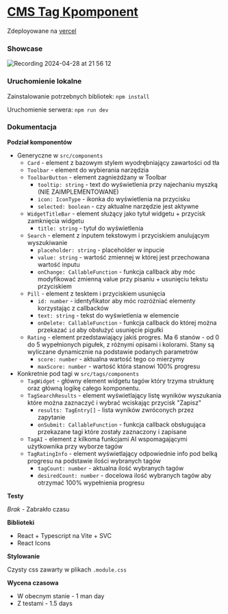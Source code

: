 # [CMS Tag Kpomponent](https://github.com/WooooCash/cms-tag-kpomponent)

Zdeployowane na [vercel](https://cms-tag-kpomponent-pfi9qevkc-woocashs-projects.vercel.app/)

### Showcase
![Recording 2024-04-28 at 21 56 12](https://github.com/WooooCash/cms-tag-kpomponent/assets/58574586/bcea98ae-34b1-486c-a98a-6531a362a908)

### Uruchomienie lokalne
Zainstalowanie potrzebnych bibliotek: `npm install`

Uruchomienie serwera: `npm run dev`

### Dokumentacja

**Podział komponentów**
- Generyczne w `src/components`
  - `Card` - element z bazowym stylem wyodrębniający zawartości od tła
  - `Toolbar` - element do wybierania narzędzia
  - `ToolbarButton` - element zagnieżdżany w Toolbar
    - `tooltip: string` - text do wyświetlenia przy najechaniu myszką (NIE ZAIMPLEMENTOWANE)
    - `icon: IconType` - ikonka do wyświetlenia na przycisku
    - `selected: boolean` - czy aktualne narzędzie jest aktywne
  - `WidgetTitleBar` - element służący jako tytuł widgetu + przycisk zamknięcia widgetu
    - `title: string` - tytuł do wyświetlenia
  - `Search` - element z inputem tekstowym i przyciskiem anulującym wyszukiwanie
    - `placeholder: string` - placeholder w inpucie
    - `value: string` - wartość zmiennej w której jest przechowana wartość inputu
    - `onChange: CallableFunction` - funkcja callback aby móc modyfikować zmienną value przy pisaniu + usunięciu tekstu przyciskiem
  - `Pill` - element z tesktem i przyciskiem usunięcia
    - `id: number` - identyfikator aby móc rozróżniać elementy korzystając z callbacków
    - `text: string` - tekst do wyświetlenia w elemencie
    - `onDelete: CallableFunction` - funkcja callback do której można przekazać `id` aby obsłużyć usunięcie pigułki
  - `Rating` - element przedstawiający jakiś progres. Ma 6 stanów - od 0 do 5 wypełnionych pigułek, z różnymi opisami i kolorami. Stany są wyliczane dynamicznie na podstawie podanych parametrów
    - `score: number` - aktualna wartość tego co mierzymy
    - `maxScore: number` - wartość która stanowi 100% progresu
- Konkretnie pod tagi w `src/tags/components`
  - `TagWidget` - główny element widgetu tagów który trzyma strukturę oraz główną logikę całego komponentu.
  - `TagSearchResults` - element wyświetlający listę wyników wyszukania które można zaznaczyć i wybrać wciskając przycisk "Zapisz"
    - `results: TagEntry[]` - lista wyników zwróconych przez zapytanie
    - `onSubmit: CallableFunction` - funkcja callback obsługująca przekazane tagi które zostały zaznaczony i zapisane
  - `TagAI` - element z kilkoma funkcjami AI wspomagającymi użytkownika przy wyborze tagów
  - `TagRatingInfo` - element wyświetlający odpowiednie info pod belką progresu na podstawie ilości wybranych tagów
    - `tagCount: number` - aktualna ilość wybranych tagów
    - `desiredCount: number` - docelowa ilość wybranych tagów aby otrzymać 100% wypełnienia progresu

**Testy**

*Brak* - Zabrakło czasu

**Biblioteki**
- React + Typescript na Vite + SVC
- React Icons

**Stylowanie**

Czysty css zawarty w plikach `.module.css`

**Wycena czasowa**
- W obecnym stanie - 1 man day
- Z testami - 1.5 days
